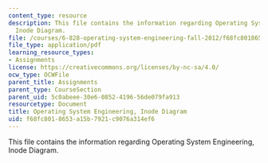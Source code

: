 ```yaml
---
content_type: resource
description: This file contains the information regarding Operating System Engineering,
  Inode Diagram.
file: /courses/6-828-operating-system-engineering-fall-2012/f68fc8018653a15b7921c9076a314ef6_MIT6_828F12_inode.pdf
file_type: application/pdf
learning_resource_types:
- Assignments
license: https://creativecommons.org/licenses/by-nc-sa/4.0/
ocw_type: OCWFile
parent_title: Assignments
parent_type: CourseSection
parent_uid: 5c0abeee-30e6-0852-4196-56de079fa913
resourcetype: Document
title: Operating System Engineering, Inode Diagram
uid: f68fc801-8653-a15b-7921-c9076a314ef6
---
```

This file contains the information regarding Operating System Engineering, Inode Diagram.